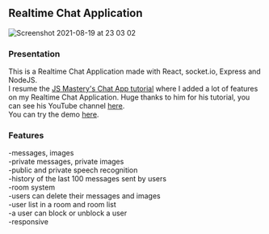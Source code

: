 ## **Realtime Chat Application**

![Screenshot 2021-08-19 at 23 03 02](https://user-images.githubusercontent.com/68294949/130144325-b3eade14-a8c4-40a0-8347-2fc7fa2ce1ad.png)

### Presentation

This is a Realtime Chat Application made with React, socket.io, 
Express and NodeJS.<br />
I resume the [JS Mastery's Chat App tutorial](https://www.youtube.com/watch?v=ZwFA3YMfkoc) 
where I added a lot of features on my Realtime Chat Application. Huge thanks to him for his tutorial, you can see his YouTube channel [here](https://www.youtube.com/channel/UCmXmlB4-HJytD7wek0Uo97A). <br />
You can try the demo [here](https://pimoux-chat-app.netlify.app/).

### Features

-messages, images <br />
-private messages, private images <br />
-public and private speech recognition <br />
-history of the last 100 messages sent by users <br />
-room system <br />
-users can delete their messages and images <br />
-user list in a room and room list <br />
-a user can block or unblock a user <br />
-responsive